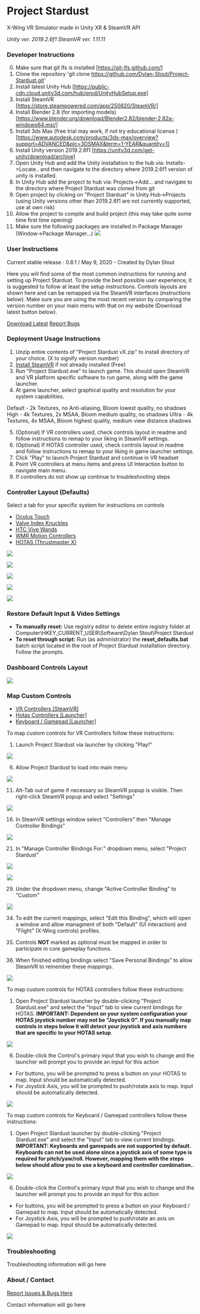 # Project Stardust

X-Wing VR Simulator made in Unity XR & SteamVR API

*Unity ver. 2019.2.6f1
SteamVR ver. 1.11.11*

###  Developer Instructions

0. Make sure that git lfs is installed [https://git-lfs.github.com/]
1. Clone the repository 'git clone https://github.com/Dylan-Stout/Project-Stardust.git'
2. Install latest Unity Hub [https://public-cdn.cloud.unity3d.com/hub/prod/UnityHubSetup.exe]
3. Install SteamVR [https://store.steampowered.com/app/250820/SteamVR/]
4. Install Blender 2.8 (for importing models) [https://www.blender.org/download/Blender2.82/blender-2.82a-windows64.msi/]
5. Install 3ds Max (free trial may work, if not try educational license ) [https://www.autodesk.com/products/3ds-max/overview?support=ADVANCED&plc=3DSMAX&term=1-YEAR&quantity=1]
6. Install Unity version 2019.2.6f1 [https://unity3d.com/get-unity/download/archive]
7. Open Unity Hub and add the Unity installation to the hub via: Installs->Locate..  and then navigate to the directory where 2019.2.6f1 version of unity is installed.
8. In Unity Hub add the project to hub via: Projects->Add... and navigate to the directory where Project Stardust was cloned from git
9. Open project by clicking on "Project Stardust" in Unity Hub->Projects (using Unity versions other than 2019.2.6f1 are not currently supported, use at own risk)
10. Allow the project to compile and build project (this may take quite some time first time opening)
11. Make sure the following packages are installed in Package Manager (Window->Package Manager...)
![](res/dependencies.png)  

###  User Instructions

Current stable release : 0.8.1 / May 9, 2020 - Created by Dylan Stout

Here you will find some of the most common instructions for running and setting up Project Stardust. To provide the best possible user experience, it is suggested to follow at least the setup instructions. Controls layouts are shown here and can be remapped via the SteamVR interfaces (instructions below). Make sure you are using the most recent version by comparing the version number on your main menu with that on my website (Download latest button below).

[Download Latest](http://saltyhash.org/2019/12/13/project-stardust-update/) [Report Bugs](https://docs.google.com/forms/d/e/1FAIpQLSeW1BXtR9uDo0qY8hvyiCBXZ62s7-lwv2Gurwtgk06w1F5Fog/viewform?usp=sf_link)

### Deployment Usage Instructions

1.  Unzip entire contents of "Project Stardust vX.zip" to install directory of your choice. (X to signify version number)
2.  [Install SteamVR](https://store.steampowered.com/app/250820/SteamVR/) if not already installed (Free)
3.  Run "Project Stardust.exe" to launch game. This should open SteamVR and VR platform specific software to run game, along with the game launcher.
4.  At game launcher, select graphical quality and resolution for your system capabilities.

Default - 2k Textures, no Anti-aliasing, Bloom lowest quality, no shadows
High - 4k Textures, 2x MSAA, Bloom medium quality, no shadows
Ultra - 4k Textures, 4x MSAA, Bloom highest quality, medium view distance shadows

5.  (Optional) If VR controllers used, check controls layout in readme and follow instructions to remap to your liking in SteamVR settings.
6.  (Optional) If HOTAS controller used, check controls layout in readme and follow instructions to remap to your liking in game launcher settings.
7.  Click "Play" to launch Project Stardust and continue in VR headset
8.  Point VR controllers at menu items and press UI Interaction button to navigate main menu.
9.  If controllers do not show up continue to troubleshooting steps

### Controller Layout (Defaults)

Select a tab for your specific system for instructions on controls

*   [Oculus Touch](#tabContent8)
*   [Valve Index Knuckles](#tabContent9)
*   [HTC Vive Wands](#tabContent10)
*   [WMR Motion Controllers](#tabContent23)
*   [HOTAS (Thrustmaster X)](#tabContent24)

![](res/oculus_touch_controller.png)

![](res/index-controller.png)

![](res/htc-vive-controller.png)

![](res/motion-controller.png)

![](res/hotas.png)

### Restore Default Input & Video Settings

*   **To manually reset:** Use registry editor to delete entire registry folder at Computer\\HKEY\_CURRENT\_USER\\Software\\Dylan Stout\\Project Stardust
*   **To reset through script:** Run (as administrator) the **reset\_defaults.bat** batch script located in the root of Project Stardust installation directory. Follow the prompts.

### Dashboard Controls Layout

![](res/dashboard.png)

### Map Custom Controls

*   [VR Controllers \[SteamVR\]](#tabContent27)
*   [Hotas Controllers \[Launcher\]](#tabContent28)
*   [Keyboard / Gamepad \[Launcher\]](#tabContent29)

To map custom controls for VR Controllers follow these instructions:

1.  Launch Project Stardust via launcher by clicking "Play!"
  
![](res/launcher.png)  
  
6.  Allow Project Stardust to load into main menu
  
![](res/main_menu.PNG)  
  
11.  Alt-Tab out of game if necessary so SteamVR popup is visible. Then right-click SteamVR popup and select "Settings"
  
![](res/settings_steamvr.PNG)  
  
16.  In SteamVR settings window select "Controllers" then "Manage Controller Bindings"
  
![](res/manage_controller_bindings.PNG)  
  
21.  In "Manage Controller Bindings For:" dropdown menu, select "Project Stardust"
  
![](res/manage_bindings2.PNG)  
  
![](res/select_project_Stardust_settings.PNG)  
  
29.  Under the dropdown menu, change "Active Controller Binding" to "Custom"
  
![](res/edit-binding.PNG)  
  
34.  To edit the current mappings, select "Edit this Binding", which will open a window and allow managment of both "Default" (UI interaction) and "Flight" (X-Wing controls) profiles.

1.  Controls **NOT** marked as optional must be mapped in order to participate in core gameplay functions.
2.  When finished editing bindings select "Save Personal Bindings" to allow SteamVR to remember these mappings.

  
![](res/steamvr_bindings.PNG)  
  

To map custom controls for HOTAS controllers follow these instructions:

1.  Open Project Stardust launcher by double-clicking "Project Stardust.exe" and select the "Input" tab to view current bindings for HOTAS. **IMPORTANT: Dependent on your system configuration your HOTAS joystick number may not be "Joystick 0". If you manually map controls in steps below it will detect your joystick and axis numbers that are specific to your HOTAS setup**.
  
![](res/launcher_hotas.png)  
  
6.  Double-click the Control's primary input that you wish to change and the launcher will prompt you to provide an input for this action

*   For buttons, you will be prompted to press a button on your HOTAS to map. Input should be automatically detected.
*   For Joystick Axis, you will be prompted to push/rotate axis to map. Input should be automatically detected.

  
![](res/joystick_mapping.png)  
  

To map custom controls for Keyboard / Gamepad controllers follow these instructions:

1.  Open Project Stardust launcher by double-clicking "Project Stardust.exe" and select the "Input" tab to view current bindings. **IMPORTANT: Keyboards and gamepads are not supported by default. Keyboards can not be used alone since a joystick axis of some type is required for pitch/yaw/roll. However, mapping them with the steps below should allow you to use a keyboard and controller combination.**.
  
![](res/launcher_hotas.png)  
  
6.  Double-click the Control's primary input that you wish to change and the launcher will prompt you to provide an input for this action

*   For buttons, you will be prompted to press a button on your Keyboard / Gamepad to map. Input should be automatically detected.
*   For Joystick Axis, you will be prompted to push/rotate an axis on Gamepad to map. Input should be automatically detected.

  
![](res/joystick_mapping.png)  
  

### Troubleshooting

Troubleshooting information will go here

### About / Contact

[Report Issues & Bugs Here](https://docs.google.com/forms/d/e/1FAIpQLSeW1BXtR9uDo0qY8hvyiCBXZ62s7-lwv2Gurwtgk06w1F5Fog/viewform?usp=sf_link)

Contact information will go here


